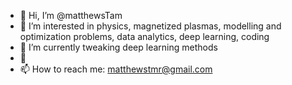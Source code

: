 - 👋 Hi, I’m @matthewsTam
- 👀 I’m interested in physics, magnetized plasmas, modelling and optimization problems, data analytics, deep learning, coding
- 🌱 I’m currently tweaking deep learning methods
- 💞️ 
- 📫 How to reach me: matthewstmr@gmail.com

<!---
matthewsTam/matthewsTam is a ✨ special ✨ repository because its `README.md` (this file) appears on your GitHub profile.
You can click the Preview link to take a look at your changes.
--->
